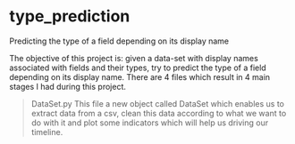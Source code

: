 # type_prediction
Predicting the type of a field depending on its display name

The objective of this project is: given a data-set with display names associated with fields and their types, try to predict the type of a field depending on its display name.
There are 4 files which result in 4 main stages I had during this project. 
>DataSet.py
This file a new object called DataSet which enables us to extract data from a csv, clean this data according to what we want to do with it and plot some indicators which will help us driving our timeline. 
